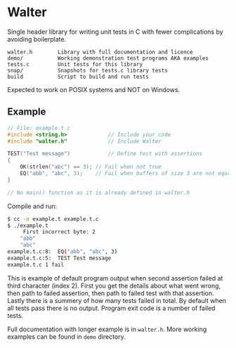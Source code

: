 Walter
======

Single header library for writing unit tests in C with fewer
complications by avoiding boilerplate.

	walter.h        Library with full documentation and licence
	demo/           Working demonstration test programs AKA examples
	tests.c         Unit tests for this library
	snap/           Snapshots for tests.c library tests
	build           Script to build and run tests

Expected to work on POSIX systems and NOT on Windows.


Example
-------

```c
// File: example.t.c
#include <string.h>             // Include your code
#include "walter.h"             // Include Walter

TEST("Test message")            // Define test with assertions
{
	OK(strlen("abc") == 3); // Fail when not true
	EQ("abb", "abc", 3);    // Fail when buffers of size 3 are not equal
}

// No main() function as it is already defined in walter.h
```

Compile and run:

```sh
$ cc -o example.t example.t.c
$ ./example.t
	 First incorrect byte: 2
	"abb"
	"abc"
example.t.c:8:	EQ("abb", "abc", 3)
example.t.c:5:	TEST Test message
example.t.c	1 fail
```

This is example of default program output when second assertion failed
at third character (index 2).  First you get the details about what
went wrong, then path to failed assertion, then path to failed test
with that assertion.  Lastly there is a summery of how many tests
failed in total.  By default when all tests pass there is no output.
Program exit code is a number of failed tests.

Full documentation with longer example is in `walter.h`.  More working
examples can be found in `demo` directory.
